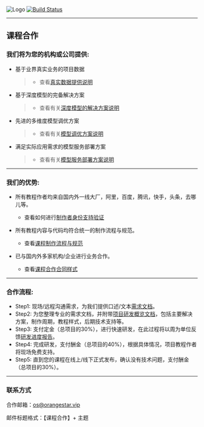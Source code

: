 
![Logo](http://www.tisv.cn/img/logo.png)
[![Build Status](http://www.tisv.cn/img/badge.svg)](http://www.tisv.cn/) 

---

## 课程合作

### 我们将为您的机构或公司提供:

* 基于业界真实业务的项目数据
  > * 查看[真实数据提供说明]()
* 基于深度模型的完备解决方案
  > * 查看有关[深度模型的解决方案说明]()
* 先进的多维度模型调优方案
  > * 查看有关[模型调优方案说明]()
* 满足实际应用需求的模型服务部署方案
  > * 查看有关[模型服务部署方案说明]()

---

### 我们的优势:

* 所有教程作者均来自国内外一线大厂，阿里，百度，腾讯，快手，头条，去哪儿等。
   * 查看如何进行[制作者身份支持验证]()

* 所有教程内容与代码均符合统一的制作流程与规范。
   * 查看[课程制作流程与规范]()

* 已与国内外多家机构/企业进行业务合作。
   * 查看[课程合作合同样式]()

---

### 合作流程:

* Step1: 现场/远程沟通需求，为我们提供口述/文本[需求文档]()。
* Step2: 为您整理专业的需求文档，并附带[项目研发概览文档]()，包括主要解决方案，制作周期，教程样式，后期技术支持等。
* Step3: 支付定金（总项目的30%），进行快速研发，在此过程将以周为单位反馈[研发进度报告]()。
* Step4: 完成研发，支付酬金（总项目的40%），根据具体情况，项目教程作者将现场免费支持。
* Step5: 直到您的课程在线上/线下正式发布，确认没有技术问题，支付酬金（总项目的30%）。



---

### 联系方式

合作邮箱：os@orangestar.vip

邮件标题格式：【课程合作】+ 主题
